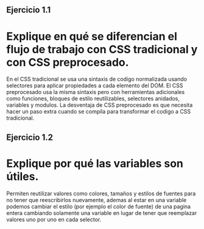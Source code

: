 ## Ejercicio 1.1
# Explique en qué se diferencian el flujo de trabajo con CSS tradicional y con CSS preprocesado.
En el CSS tradicional se usa una sintaxis de codigo normalizada usando selectores para aplicar propiedades a cada elemento del DOM.
El CSS preprocesado usa la misma sintaxis pero con herramientas adicionales como funciones, bloques de estilo reutilizables, selectores anidados, variables y modulos.
La desventaja de CSS preprocesado es que necesita hacer un paso extra cuando se compila para transformar el codigo a CSS tradicional.

## Ejercicio 1.2
# Explique por qué las variables son útiles.
Permiten reutilizar valores como colores, tamaños y estilos de fuentes para no tener que reescribirlos nuevamente, ademas al estar en una variable podemos cambiar el estilo
(por ejemplo el color de fuente) de una pagina entera cambiando solamente una variable en lugar de tener que reemplazar valores uno por uno en cada selector.